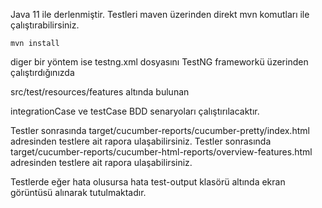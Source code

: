 
Java 11 ile derlenmiştir.
Testleri maven üzerinden direkt mvn komutları ile çalıştırabilirsiniz.

```
mvn install
```

diger bir yöntem ise testng.xml dosyasını TestNG frameworkü üzerinden çalıştırdığınızda

src/test/resources/features altında bulunan

integrationCase ve testCase BDD senaryoları çalıştırılacaktır.

Testler sonrasında target/cucumber-reports/cucumber-pretty/index.html adresinden testlere ait rapora ulaşabilirsiniz.
Testler sonrasında target/cucumber-reports/cucumber-html-reports/overview-features.html adresinden testlere ait rapora ulaşabilirsiniz.

Testlerde eğer hata olusursa hata test-output klasörü altında ekran görüntüsü alınarak tutulmaktadır.
